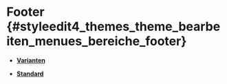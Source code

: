 # Footer {#styleedit4_themes_theme_bearbeiten_menues_bereiche_footer}

-   **[Varianten](10_3_5_1_2_6_1_Varianten.md)**  

-   **[Standard](10_3_5_1_2_6_2_Standard.md)**  




